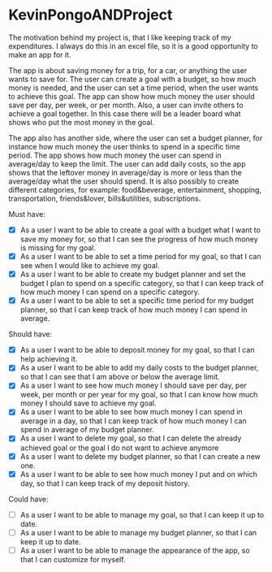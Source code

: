 # KevinPongoANDProject

The motivation behind my project is, that I like keeping track of my  expenditures. I always do this in an excel file, so it is a good opportunity to make an app for it. 

The app is about saving money for a trip, for a car, or anything the user wants to save for. The user can create a goal with a budget, so how much money is needed, and the user can set a time period, when the user wants to achieve this goal. The app can show how much money the user should save per day, per week, or per month. Also, a user can invite others to achieve a goal together. In this case there will be a leader board what shows who put the most money in the goal.

The app also has another side, where the user can set a budget planner, for instance how much money the user thinks to spend in a specific time period. The app shows how much money the user can spend in average/day to keep the limit. The user can add daily costs, so the app shows that the leftover money in average/day is more or less than the average/day what the user should spend. It is also possibly to create different categories, for example: food&beverage, entertainment, shopping, transportation, friends&lover, bills&utilities, subscriptions.

Must have:
- [x] As a user I want to be able to create a goal with a budget what I want to save my money for, so that I can see the progress of  how much money is missing for my goal.
- [x] As a user I want to be able to set a time period for my goal, so that I can see when I would like to achieve my goal.
- [x] As a user I want to be able to create my budget planner and set the budget I plan to spend on a specific category, so that I can keep track of how much money I can spend on a specific category.
- [x] As a user I want to be able to set a specific time period for my budget planner, so that I can keep track of how much money I can spend in average.

Should have:
- [x]	As a user I want to be able to deposit money for my goal, so that I can help achieving it.
- [x]	As a user I want to be able to add my daily costs to the budget planner, so that I can see that I am above or below the average limit.
- [x]	As a user I want to see how much money I should save per day, per week, per month or per year for my goal, so that I can know how much money I should save to achieve my goal.
- [x]	As a user I want to be able to see how much money I can spend in average in a day, so that I can keep track of how much money I can spend in average of my budget planner.
- [x]  As a user I want to delete my goal, so that I can delete the already achieved goal or the goal I do not want to achieve anymore
- [x]  As a user I want to delete my budget planner, so that I can create a new one.
- [x] As a user I want to be able to see how much money I put and on which day, so that I can keep track of my deposit history.

Could have:
- [ ] As a user I want to be able to manage my goal, so that I can keep it up to date.
- [ ] As a user I want to be able to manage my budget planner, so that I can keep it up to date.
- [ ] As a user I want to be able to manage the appearance of the app, so that I can customize for myself.
